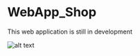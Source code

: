 # WebApp_Shop

This web application is still in development

![alt text](https://i.imgur.com/AUsVnT3.jpg)
